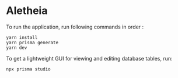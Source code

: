 # Aletheia

To run the application, run following commands in order : 

```
yarn install
yarn prisma generate
yarn dev
```

To get a lightweight GUI for viewing and editing database tables, run:

```
npx prisma studio
```
